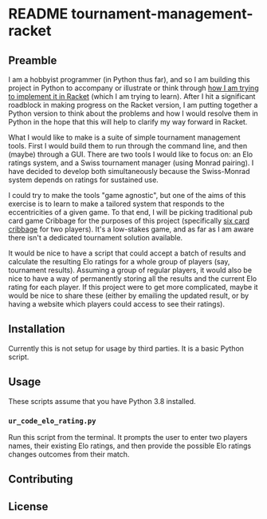 # README tournament-management-racket

## Preamble

I am a hobbyist programmer (in Python thus far), and so I am building this project in Python to accompany or illustrate or think through [how I am trying to implement it in Racket](https://github.com/lucasboulding/tournament-management-racket) (which I am trying to learn). After I hit a significant roadblock in making progress on the Racket version, I am putting together a Python version to think about the problems and how I would resolve them in Python in the hope that this will help to clarify my way forward in Racket. 


What I would like to make is a suite of simple tournament management tools. First I would build them to run through the command line, and then (maybe) through a GUI. There are two tools I would like to focus on: an Elo ratings system, and a Swiss tournament manager (using Monrad pairing). I have decided to develop both simultaneously because the Swiss-Monrad system depends on ratings for sustained use. 


I could try to make the tools "game agnostic", but one of the aims of this exercise is to learn to make a tailored system that responds to the eccentricities of a given game. To that end, I will be picking traditional pub card game Cribbage for the purposes of this project (specifically [six card cribbage](https://www.pagat.com/adders/crib6.html) for two players). It's a low-stakes game, and as far as I am aware there isn't a dedicated tournament solution available.


It would be nice to have a script that could accept a batch of results and calculate the resulting Elo ratings for a whole group of players (say, tournament results). Assuming a group of regular players, it would also be nice to have a way of permanently storing all the results and the current Elo rating for each player. If this project were to get more complicated, maybe it would be nice to share these (either by emailing the updated result, or by having a website which players could access to see their ratings).


## Installation

Currently this is not setup for usage by third parties. It is a basic Python script.

## Usage

These scripts assume that you have Python 3.8 installed.

### `ur_code_elo_rating.py`

Run this script from the terminal. It prompts the user to enter two players names, their existing Elo ratings, and then provide the possible Elo ratings changes outcomes from their match. 



## Contributing


## License

